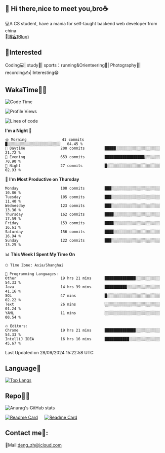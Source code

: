 👋 Hi there,nice to meet you,bro☕
---
💻A CS student, have a mania for self-taught backend web developer from china   
📌[博客(Blog)](https://github.com/HealUP/MyBlog)

 <!-- waka-box start -->
 <!-- waka-box end -->
 
🧲**Interested**
--
Coding💻| study📖| sports：running&Orienteering🏃‍| Photography📸| recording✍️| Interesting😁

WakaTime👨‍💻
---
<!--START_SECTION:waka-->
![Code Time](http://img.shields.io/badge/Code%20Time-1%2C380%20hrs%2021%20mins-blue)

![Profile Views](http://img.shields.io/badge/Profile%20Views-2-blue)

![Lines of code](https://img.shields.io/badge/From%20Hello%20World%20I%27ve%20Written-205.0%20thousand%20lines%20of%20code-blue)

**I'm a Night 🦉** 

```text
🌞 Morning                41 commits          █░░░░░░░░░░░░░░░░░░░░░░░░   04.45 % 
🌆 Daytime                200 commits         █████░░░░░░░░░░░░░░░░░░░░   21.72 % 
🌃 Evening                653 commits         ██████████████████░░░░░░░   70.90 % 
🌙 Night                  27 commits          █░░░░░░░░░░░░░░░░░░░░░░░░   02.93 % 
```
📅 **I'm Most Productive on Thursday** 

```text
Monday                   100 commits         ███░░░░░░░░░░░░░░░░░░░░░░   10.86 % 
Tuesday                  105 commits         ███░░░░░░░░░░░░░░░░░░░░░░   11.40 % 
Wednesday                123 commits         ███░░░░░░░░░░░░░░░░░░░░░░   13.36 % 
Thursday                 162 commits         ████░░░░░░░░░░░░░░░░░░░░░   17.59 % 
Friday                   153 commits         ████░░░░░░░░░░░░░░░░░░░░░   16.61 % 
Saturday                 156 commits         ████░░░░░░░░░░░░░░░░░░░░░   16.94 % 
Sunday                   122 commits         ███░░░░░░░░░░░░░░░░░░░░░░   13.25 % 
```


📊 **This Week I Spent My Time On** 

```text
🕑︎ Time Zone: Asia/Shanghai

💬 Programming Languages: 
Other                    19 hrs 21 mins      ██████████████░░░░░░░░░░░   54.33 % 
Java                     14 hrs 39 mins      ██████████░░░░░░░░░░░░░░░   41.16 % 
SQL                      47 mins             █░░░░░░░░░░░░░░░░░░░░░░░░   02.22 % 
Text                     26 mins             ░░░░░░░░░░░░░░░░░░░░░░░░░   01.24 % 
YAML                     11 mins             ░░░░░░░░░░░░░░░░░░░░░░░░░   00.54 % 

🔥 Editors: 
Chrome                   19 hrs 21 mins      ██████████████░░░░░░░░░░░   54.33 % 
IntelliJ IDEA            16 hrs 16 mins      ███████████░░░░░░░░░░░░░░   45.67 % 
```


 Last Updated on 28/06/2024 15:22:58 UTC
<!--END_SECTION:waka-->

Language🚀
---
[![Top Langs](https://github-readme-stats.vercel.app/api/top-langs/?username=HealUP&layout=compact&hide_border=true)](https://github.com/HealUP)

Repo🧑‍💻
---
![Anurag's GitHub stats](https://github-readme-stats.vercel.app/api?username=HealUP&count_private=true&show_icons=true&theme=gruvbox&hide_border=true) 

[![Readme Card](https://github-readme-stats.vercel.app/api/pin/?username=HealUP&repo=InternetEy&theme=transparent)](https://github.com/HealUP/InternetEy) &emsp;
[![Readme Card](https://github-readme-stats.vercel.app/api/pin/?username=HealUP&repo=CampusExperience&theme=transparent)](https://github.com/HealUP/CampusExperience)


Contact me📱:
---
📮Mail:deng_zh@icloud.com  
